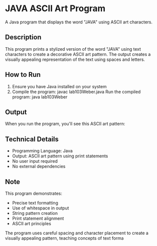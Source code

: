 # JAVA ASCII Art Program

A Java program that displays the word "JAVA" using ASCII art characters.

## Description

This program prints a stylized version of the word "JAVA" using text characters to create a decorative ASCII art pattern. The output creates a visually appealing representation of the text using spaces and letters.

## How to Run

1. Ensure you have Java installed on your system
2. Compile the program:
javac lab103Weber.java
Run the compiled program:
java lab103Weber

## Output

When you run the program, you'll see this ASCII art pattern:

## Technical Details

- Programming Language: Java
- Output: ASCII art pattern using print statements
- No user input required
- No external dependencies

## Note

This program demonstrates:
- Precise text formatting
- Use of whitespace in output
- String pattern creation
- Print statement alignment
- ASCII art principles

The program uses careful spacing and character placement to create a visually appealing pattern, teaching concepts of text forma
